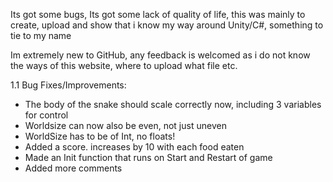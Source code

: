 Its got some bugs, Its got some lack of quality of life, this was mainly to create, upload and show that i know my way around Unity/C#, something to tie to my name

Im extremely new to GitHub, any feedback is welcomed as i do not know the ways of this website, where to upload what file etc.


1.1 Bug Fixes/Improvements:
* The body of the snake should scale correctly now, including 3 variables for control
* Worldsize can now also be even, not just uneven
* WorldSize has to be of Int, no floats!
* Added a score. increases by 10 with each food eaten
* Made an Init function that runs on Start and Restart of game
* Added more comments
